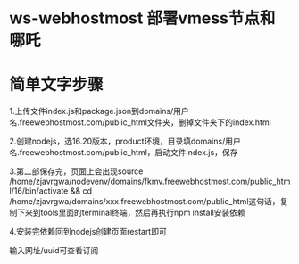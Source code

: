# ws-webhostmost 部署vmess节点和哪吒

# 简单文字步骤

1.上传文件index.js和package.json到domains/用户名.freewebhostmost.com/public_html文件夹，删掉文件夹下的index.html

2.创建nodejs，选16.20版本，product环境，目录填domains/用户名.freewebhostmost.com/public_html，启动文件index.js，保存

3.第二部保存完，页面上会出现source /home/zjavrgwa/nodevenv/domains/fkmv.freewebhostmost.com/public_html/16/bin/activate && cd /home/zjavrgwa/domains/xxx.freewebhostmost.com/public_html这句话，复制下来到tools里面的terminal终端，然后再执行npm install安装依赖

4.安装完依赖回到nodejs创建页面restart即可

输入网址/uuid可查看订阅
